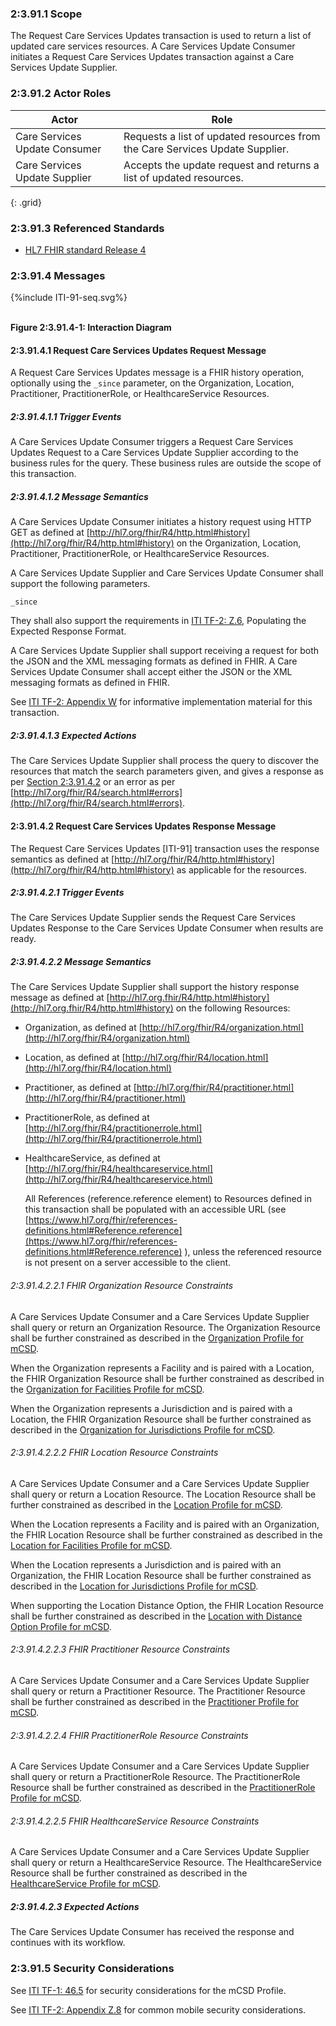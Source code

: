 
### 2:3.91.1 Scope

The Request Care Services Updates transaction is used to return a list
of updated care services resources. A Care Services Update Consumer
initiates a Request Care Services Updates transaction against a Care
Services Update Supplier.

### 2:3.91.2 Actor Roles

| Actor | Role |
| ----- | ---- |
| Care Services Update Consumer | Requests a list of updated resources from the Care Services Update Supplier. |
| Care Services Update Supplier | Accepts the update request and returns a list of updated resources.          |
{: .grid}

### 2:3.91.3 Referenced Standards

  - [HL7 FHIR standard Release 4](http://hl7.org/fhir/R4/index.html)


### 2:3.91.4 Messages

<div>
{%include ITI-91-seq.svg%}
</div>
<br clear="all">

**Figure 2:3.91.4-1: Interaction Diagram**

#### 2:3.91.4.1 Request Care Services Updates Request Message

A Request Care Services Updates message is a FHIR history operation,
optionally using the ```_since``` parameter, on the Organization, Location,
Practitioner, PractitionerRole, or HealthcareService Resources.

##### 2:3.91.4.1.1 Trigger Events

A Care Services Update Consumer triggers a Request Care Services Updates
Request to a Care Services Update Supplier according to the business
rules for the query. These business rules are outside the scope of this
transaction.

##### 2:3.91.4.1.2 Message Semantics

A Care Services Update Consumer initiates a history request using HTTP
GET as defined at [http://hl7.org/fhir/R4/http.html#history](http://hl7.org/fhir/R4/http.html#history) on the
Organization, Location, Practitioner, PractitionerRole, or
HealthcareService Resources.

A Care Services Update Supplier and Care Services Update Consumer shall
support the following parameters.

```
_since
```

They shall also support the requirements in [ITI TF-2: Z.6](https://profiles.ihe.net/ITI/TF/Volume2/ch-Z.html#z.6-populating-the-expected-response-format), Populating
the Expected Response Format.

A Care Services Update Supplier shall support receiving a request for
both the JSON and the XML messaging formats as defined in FHIR. A Care
Services Update Consumer shall accept either the JSON or the XML
messaging formats as defined in FHIR.

See [ITI TF-2: Appendix W](https://profiles.ihe.net/ITI/TF/Volume2/ch-W.html) for informative implementation material for
this transaction.

##### 2:3.91.4.1.3 Expected Actions

The Care Services Update Supplier shall process the query to discover
the resources that match the search parameters given, and gives a
response as per [Section 2:3.91.4.2](#239142-request-care-services-updates-response-message) or an error as per
[http://hl7.org/fhir/R4/search.html#errors](http://hl7.org/fhir/R4/search.html#errors).

#### 2:3.91.4.2 Request Care Services Updates Response Message

The Request Care Services Updates \[ITI-91\] transaction uses the
response semantics as defined at
[http://hl7.org/fhir/R4/http.html#history](http://hl7.org/fhir/R4/http.html#history) as applicable for the
resources.

##### 2:3.91.4.2.1 Trigger Events

The Care Services Update Supplier sends the Request Care Services
Updates Response to the Care Services Update Consumer when results are
ready.

##### 2:3.91.4.2.2 Message Semantics

The Care Services Update Supplier shall support the history response
message as defined at [http://hl7.org.fhir/R4/http.html#history](http://hl7.org.fhir/R4/http.html#history) on the
following Resources:

  - Organization, as defined at
    [http://hl7.org/fhir/R4/organization.html](http://hl7.org/fhir/R4/organization.html)

  - Location, as defined at [http://hl7.org/fhir/R4/location.html](http://hl7.org/fhir/R4/location.html)

  - Practitioner, as defined at
    [http://hl7.org/fhir/R4/practitioner.html](http://hl7.org/fhir/R4/practitioner.html)

  - PractitionerRole, as defined at
    [http://hl7.org/fhir/R4/practitionerrole.html](http://hl7.org/fhir/R4/practitionerrole.html)

  - HealthcareService, as defined at
    [http://hl7.org/fhir/R4/healthcareservice.html](http://hl7.org/fhir/R4/healthcareservice.html)
    
    All References (reference.reference element) to Resources defined in
    this transaction shall be populated with an accessible URL (see
    [https://www.hl7.org/fhir/references-definitions.html#Reference.reference](https://www.hl7.org/fhir/references-definitions.html#Reference.reference)
    ), unless the referenced resource is not present on a server
    accessible to the client.

###### 2:3.91.4.2.2.1 FHIR Organization Resource Constraints

A Care Services Update Consumer and a Care Services Update Supplier
shall query or return an Organization Resource. The Organization
Resource shall be further constrained as described in the
[Organization Profile for mCSD](StructureDefinition-IHE.mCSD.Organization.html).

When the Organization represents a Facility and is paired with a
Location, the FHIR Organization Resource shall be further constrained as
described in the
[Organization for Facilities Profile for mCSD](StructureDefinition-IHE.mCSD.FacilityOrganization.html).

When the Organization represents a Jurisdiction and is paired with a Location,
the FHIR Organization Resource shall be further constrained as described in the
[Organization for Jurisdictions Profile for mCSD](StructureDefinition-IHE.mCSD.JurisdictionOrganization.html).

###### 2:3.91.4.2.2.2 FHIR Location Resource Constraints

A Care Services Update Consumer and a Care Services Update Supplier
shall query or return a Location Resource. The Location Resource shall
be further constrained as described in the [Location Profile for mCSD](StructureDefinition-IHE.mCSD.Location.html).

When the Location represents a Facility and is paired with an
Organization, the FHIR Location Resource shall be further constrained as
described in the 
[Location for Facilities Profile for mCSD](StructureDefinition-IHE.mCSD.FacilityLocation.html).

When the Location represents a Jurisdiction and is paired with an Organization, the FHIR 
Location Resource shall be further constrained as described in the
[Location for Jurisdictions Profile for mCSD](StructureDefinition-IHE.mCSD.JurisdictionLocation.html).

When supporting the Location Distance Option, the FHIR Location Resource
shall be further constrained as described in the
[Location with Distance Option Profile for mCSD](StructureDefinition-IHE.mCSD.LocationDistance.html).

###### 2:3.91.4.2.2.3 FHIR Practitioner Resource Constraints

A Care Services Update Consumer and a Care Services Update Supplier
shall query or return a Practitioner Resource. The Practitioner Resource
shall be further constrained as described in the
[Practitioner Profile for mCSD](StructureDefinition-IHE.mCSD.Practitioner.html).

###### 2:3.91.4.2.2.4 FHIR PractitionerRole Resource Constraints

A Care Services Update Consumer and a Care Services Update Supplier
shall query or return a PractitionerRole Resource. The PractitionerRole
Resource shall be further constrained as described in the
[PractitionerRole Profile for mCSD](StructureDefinition-IHE.mCSD.PractitionerRole.html).

###### 2:3.91.4.2.2.5 FHIR HealthcareService Resource Constraints

A Care Services Update Consumer and a Care Services Update Supplier
shall query or return a HealthcareService Resource. The
HealthcareService Resource shall be further constrained as described in the
[HealthcareService Profile for mCSD](StructureDefinition-IHE.mCSD.HealthcareService.html).

##### 2:3.91.4.2.3 Expected Actions

The Care Services Update Consumer has received the response and
continues with its workflow.

### 2:3.91.5 Security Considerations

See [ITI TF-1: 46.5](volume-1.html#1465-mcsd-security-considerations) for security considerations for the mCSD Profile.

See [ITI TF-2: Appendix Z.8](https://profiles.ihe.net/ITI/TF/Volume2/ch-Z.html#z.8-mobile-security-considerations) for common mobile security considerations.
